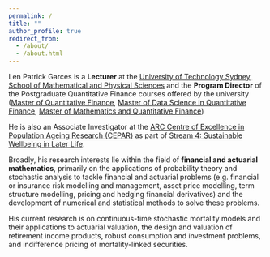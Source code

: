 ```yaml
---
permalink: /
title: ""
author_profile: true
redirect_from: 
  - /about/
  - /about.html
---
```


Len Patrick Garces is a **Lecturer** at the [University of Technology Sydney, School of Mathematical and Physical Sciences](https://www.uts.edu.au/about/faculty-science/school-mathematical-and-physical-sciences) and the **Program Director** of the Postgraduate Quantitative Finance courses offered by the university ([Master of Quantitative Finance](https://www.uts.edu.au/study/find-a-course/master-quantitative-finance), [Master of Data Science in Quantitative Finance](https://www.uts.edu.au/study/find-a-course/master-data-science-quantitative-finance), [Master of Mathematics and Quantitative Finance](https://www.uts.edu.au/study/find-a-course/master-mathematics-and-quantitative-finance))

He is also an Associate Investigator at the [ARC Centre of Excellence in Population Ageing Research (CEPAR)](https://cepar.edu.au/) as part of [Stream 4: Sustainable Wellbeing in Later Life](https://cepar.edu.au/research/research-program-2017-2024/sustainable-wellbeing-later-life).

Broadly, his research interests lie within the field of **financial and actuarial mathematics**, primarily on the applications of probability theory and stochastic analysis to tackle financial and actuarial problems (e.g. financial or insurance risk modelling and management, asset price modelling, term structure modelling, pricing and hedging financial derivatives) and the development of numerical and statistical methods to solve these problems.

His current research is on continuous-time stochastic mortality models and their applications to actuarial valuation, the design and valuation of retirement income products, robust consumption and investment problems, and indifference pricing of mortality-linked securities.
